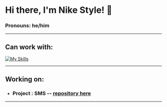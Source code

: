 # Hi there, I'm Nike Style! 👋

### Pronouns: he/him

___

## Can work with:
[![My Skills](https://skillicons.dev/icons?i=java,kotlin,nodejs,django,python,bots&theme=dark)](https://skillicons.dev)

___

## Working on:
- ### Project : SMS -- [repository here](https://github.com/NikeStyleProject/project-sms)

___
  
<!--START_SECTION:waka-->
<!--END_SECTION:waka-->

<!--
**NikeStyleProject/NikeStyleProject** is a ✨ _special_ ✨ repository because its `README.md` (this file) appears on your GitHub profile.

Here are some ideas to get you started:

- 🔭 I’m currently working on ...
- 🌱 I’m currently learning ...
- 👯 I’m looking to collaborate on ...
- 🤔 I’m looking for help with ...
- 💬 Ask me about ...
- 📫 How to reach me: ...
- 😄 Pronouns: ...
- ⚡ Fun fact: ...
-->
